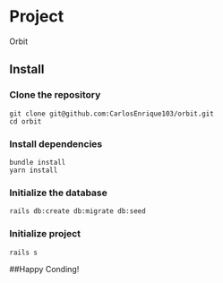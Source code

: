 # Project

Orbit

## Install

### Clone the repository

```shell
git clone git@github.com:CarlosEnrique103/orbit.git
cd orbit
```

### Install dependencies

```shell
bundle install
yarn install
```

### Initialize the database

```shell
rails db:create db:migrate db:seed
```


### Initialize project

```shell
rails s
```

##Happy Conding!

